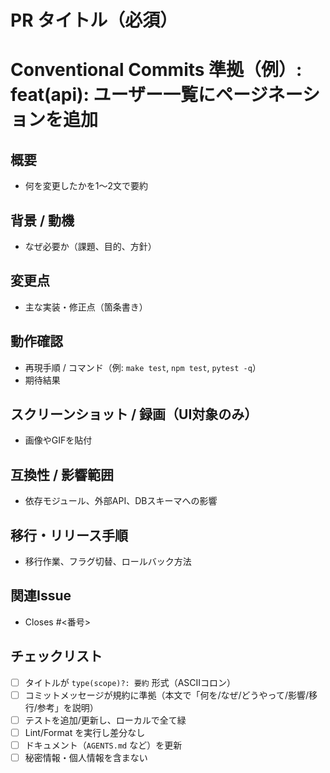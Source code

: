# PR タイトル（必須）
# Conventional Commits 準拠（例）: feat(api): ユーザー一覧にページネーションを追加

## 概要
- 何を変更したかを1〜2文で要約

## 背景 / 動機
- なぜ必要か（課題、目的、方針）

## 変更点
- 主な実装・修正点（箇条書き）

## 動作確認
- 再現手順 / コマンド（例: `make test`, `npm test`, `pytest -q`）
- 期待結果

## スクリーンショット / 録画（UI対象のみ）
- 画像やGIFを貼付

## 互換性 / 影響範囲
- 依存モジュール、外部API、DBスキーマへの影響

## 移行・リリース手順
- 移行作業、フラグ切替、ロールバック方法

## 関連Issue
- Closes #<番号>

## チェックリスト
- [ ] タイトルが `type(scope)?: 要約` 形式（ASCIIコロン）
- [ ] コミットメッセージが規約に準拠（本文で「何を/なぜ/どうやって/影響/移行/参考」を説明）
- [ ] テストを追加/更新し、ローカルで全て緑
- [ ] Lint/Format を実行し差分なし
- [ ] ドキュメント（`AGENTS.md` など）を更新
- [ ] 秘密情報・個人情報を含まない
